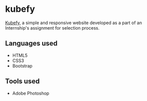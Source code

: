 # kubefy
[Kubefy](https://madhubalajb.github.io/kubefy/), a simple and responsive website developed as a part of an Internship's assignment for selection process. 

## Languages used
- HTML5
- CSS3
- Bootstrap

## Tools used
- Adobe Photoshop


